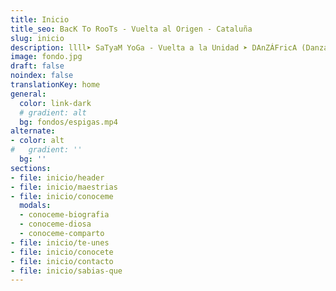 ```yaml
---
title: Inicio
title_seo: BacK To RooTs - Vuelta al Origen - Cataluña
slug: inicio
description: llll➤ SaTyaM YoGa - Vuelta a la Unidad ➤ DAnZÁFricA (Danza Africana) - Vuelta a la RaiZ ➤ AguAhArA - El AguA CoMo OrÍGeN De ViDa.
image: fondo.jpg
draft: false
noindex: false
translationKey: home
general:
  color: link-dark
  # gradient: alt
  bg: fondos/espigas.mp4
alternate:
- color: alt
#   gradient: ''
  bg: ''
sections:
- file: inicio/header
- file: inicio/maestrias
- file: inicio/conoceme
  modals:
  - conoceme-biografia
  - conoceme-diosa
  - conoceme-comparto
- file: inicio/te-unes
- file: inicio/conocete
- file: inicio/contacto
- file: inicio/sabias-que
---
```

